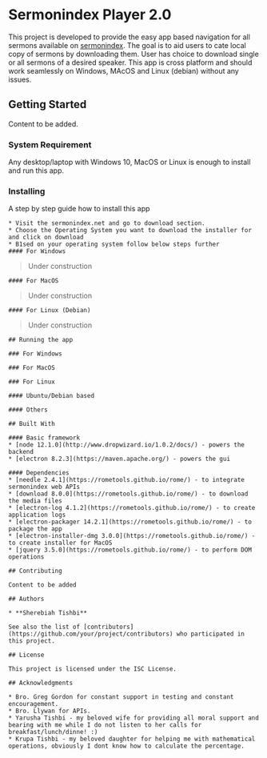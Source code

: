# Sermonindex Player 2.0

This project is developed to provide the easy app based navigation for all sermons available on [sermonindex](sermonindex.net). The goal is to aid users to cate local copy of sermons by downloading them. User has choice to download single or all sermons of a desired speaker. This app is cross platform and should work seamlessly on Windows, MAcOS and Linux (debian) without any issues.

## Getting Started

Content to be added.

### System Requirement

Any desktop/laptop with Windows 10, MacOS or Linux is enough to install and run this app.

### Installing

A step by step guide how to install this app

```
* Visit the sermonindex.net and go to download section.
* Choose the Operating System you want to download the installer for and click on download
* B1sed on your operating system follow below steps further
#### For Windows
```
> Under construction
```
#### For MacOS
```
> Under construction
```
#### For Linux (Debian)
```
> Under construction
```
## Running the app

### For Windows

### For MacOS

### For Linux 

#### Ubuntu/Debian based

#### Others

## Built With

#### Basic framework 
* [node 12.1.0](http://www.dropwizard.io/1.0.2/docs/) - powers the backend
* [electron 8.2.3](https://maven.apache.org/) - powers the gui

#### Dependencies
* [needle 2.4.1](https://rometools.github.io/rome/) - to integrate sermonindex web APIs
* [download 8.0.0](https://rometools.github.io/rome/) - to download the media files
* [electron-log 4.1.2](https://rometools.github.io/rome/) - to create application logs
* [electron-packager 14.2.1](https://rometools.github.io/rome/) - to package the app
* [electron-installer-dmg 3.0.0](https://rometools.github.io/rome/) - to create installer for MacOS
* [jquery 3.5.0](https://rometools.github.io/rome/) - to perform DOM operations

## Contributing

Content to be added

## Authors

* **Sherebiah Tishbi**

See also the list of [contributors](https://github.com/your/project/contributors) who participated in this project.

## License

This project is licensed under the ISC License. 

## Acknowledgments

* Bro. Greg Gordon for constant support in testing and constant encouragement.
* Bro. Llywan for APIs.
* Yarusha Tishbi - my beloved wife for providing all moral support and bearing with me while I do not listen to her calls for breakfast/lunch/dinne! :)
* Krupa Tishbi - my beloved daughter for helping me with mathematical operations, obviously I dont know how to calculate the percentage.
